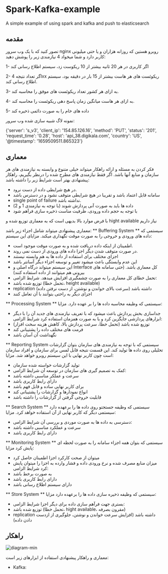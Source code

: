 # Spark-Kafka-example
A simple example of using spark and kafka and push to elasticsearch


## مقدمه
تصور کنید که با یک وب سرور nginx روبرو هستین که روزانه هزاران و یا حتی میلیونی کاربر دارد و شما میخواد 4 نیازمندی زیر را پوشش دهید:

1- اگر کاربری در هر 20 ثانیه بیشتر از 10 ریکوست زد، سیستم اطلاع رسانی کند

2- اگر تعداد نتیجه 4xx ریکوئست های هر هاست بیشتر از 15 بار در دقیقه بود، سیستم اطلاع رسانی کند.

3- به ازای هر کشور تعداد ریکوئست های موفق را محاسبه کند.

4- به ازای هر هاست میانگین زمان پاسخ دهی ریکوئست را محاسبه کند.

5- داده های خام را به صورت دائمی ذخیره کند

نمونه لاگ شبیه سازی شده وب سرور:

{'server': 's_v3', 'client_ip': '154.85.126.16', 'method': 'PUT', 'status': '201',
'request_time': '0.28', 'host': 'api_38.digikala.com', 'country': 'US', '@timestamp':
'1659509511.865323'}

## معماری
فکر کردن به مسئله و ارائه راهکار میتواند خیلی متنوع و وابسته به نیازمندی های هر سازمان و منابع آنها باشد.
اگر فقط نیازمندی های مطرح شده را درنظر بگیریم، راهکار پیشنهادی بهتر است شرایط زیر را داشته باشد:
- در هیچ شرایطی داده از دست نرود.
- سامانه قابل اعتماد باشد و تقریبا در هیچ شرایطی متوقف نشود و در دسترس باشد
- single point of failure نداشته باشد.
- داده ها باید به صورت آنی پردازش شوند (با توجه به نیازمندی 1 و 2)
- با توجه به حجم داده ورودی، ظرفیت مناست ذخیره سازی فرآهم شود

با فرض موارد بالا بدیهی است که به معماری توزیع شده و hight available نیاز داریم

معماری پیشنهادی میتواند شامل اجزاء زیر باشد:
** Buffering System **
سیستمی که داده های ورودی و خروجی را به صورت موقت نگهداری میکند.
مزایای این سیستم:
- اطمینان از اینکه داده دریافت شده و به صورت موقت موجود است.
- در صورت متوقف شدن دیگر اجزا داده های ورودی از دست نمی روند.
- اجزای مختلف برای استفاده از داده ها به هم وابسته نیستند
- این عدم وابستگی باعث میشود تغییر و توسعه اجزاء دیگر آسانتر باشد
- این سیستم میتواند درگاه اصلی و Interface کل معماری باشد. (حتی سامانه های بیرونی هم میتوانند از داده استفاده کنند)
- تحمل خطای کل معماری را به صورت چشمگیری افزایش میدهد.
شرایط الزامی:
- توزیع شده باشد (تحمل خطا، height available)
- replication داشته باشد (سرعت بالای خواندن و نوشتن، از دست نرفتن داده)
- اجزای دیگر به راحتی بتوانند با آن تعامل کنند

** Processing System **
سیستمی که وظیفه محاسبه داده ها را بر عهده دارد.
مزایا:
- جداسازی بخش پردازش باعث میشود که با تعریف نیازمندی های جدید آن را با دیگر ابزارهای پردازشی جایگزین کرد و یا به صورت همزمان استفاده کرد
شرایط الزامی:
- توزیع شده باشد (تحمل خطا، سرعت پردازش بالا، کاهش هزینه سخت افزار)
- فرمت های مختلف داده را پشتیبانی کند
- نگهداشت آن آسان باشد

** Reporting System
سیستمی که با توجه به نیازمندی های سازمان بتوان گزارشات تحلیلی روی داده ها تولید کند.
این قسمت نتیجه قابل لمس برای سازمان و افراد سازمان است چون کاربر نهایی با این سیستم روبرو خواهد شد.
مزایا:
- تولید گزارشات خواسته شده سازمان
- کمک به تصمیم گیری های سازمان در توسعه آن
شرایط الزامی:
- سرعت و عملکر مناسبی داشته باشد
- دارای رابط کاربری باشد
- برای کاربر نهایی ساده و قابل فهم باشد
- انواع نمودارها و گزارشات را پشتیبانی کند
- قابلیت خروجی گرفتن از گزارشات را داشته باشد

** Search System **
سیستمی که وظیفه جستجتو روی داده ها را برعهده دارد
سیستمی دیگر که کاربر نهایی از آن استفاده خواهد کرد.
مزایا:
- دسترسی به داده ها به صورت موردی و بررسی آن
شرایط الزامی:
- سرعت و عملکرد مناسبی داشته باشد
- دارای رابط کاربری باشد

** Monitoring System **
سیستمی که بتوان همه اجزاء سامانه را به صورت لحظه ای پایش کرد
مزایا:
- میتوان از صحت کارکرد اجزا اطمینان حاصل کرد
- میزان منابع مصرف شده و نرخ ورودی داده و فشار وارده به اجزا را میتوان پایش کرد
شرایط الزامی:
- به صورت برخط باشد
- دارای رابط کاربری باشد
- دارای سیستم اطلاع رسانی باشد

** Store System **
سیستمی که وظیفه ذخیره سازی داده ها را برعهده دارد
مزایا:
- بستری جهت فرآهم سازی داده برای دیگر اجزا
شرایط الزامی:
- توزیع شده باشد (تحمل خطا، hight available، مقرون بصرفه)
- replication داشته باشد (افزایش سرعت خواندن و نوشتن، جلوگیری از ازدست دادن داده)


## راهکار
![diagram-min](https://github.com/aliSadegh/Spark-Kafka-example/assets/24531562/307d453b-cef1-400c-8617-c415cdf8b775)

معماری و راهکار پیشنهادی استفاده از ابزارهای زیر است:
- Kafka:
